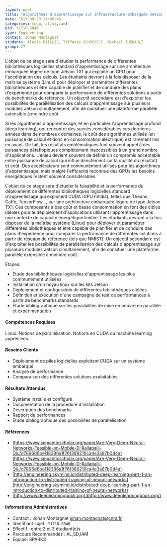 ```yaml
---
layout: post
title: "Algorithmes d'apprentissage sur infrastructure embarquée Jetson TX1"
date: 2017-09-20 21:45:46
categories: [oqp, al,sd,iam]
pid: Y1718-S046
type: Engineering
contact: Johan Montagnat
students: Alexis BAILLIE, Tiffanie SCHREYECK, Michael THEBAULT
group: 27
---
```

       
L'objet de ce stage sera d'étudier la performance de différentes bibliothèques logicielles standard d'apprentissage sur une architecture embarquée légère de type Jetson TX1 qui exploite un GPU pour l'accélération des calculs. Les étudiants devront à la fois disposer de la maîtrise système (Linux) pour déployer et paramétrer différentes bibliothèques et être capable de planifier et de conduire des plans d'expérience pour comparer la performance de différentes solutions à partir de benchmarks de référence. Un objectif secondaire est d'exploiter les possibilités de parallélisation des calculs d'apprentissage sur plusieurs modules Jetson simultanément, afin de consituer une plateforme parallèle extensible à moindre coût.

Si les algorithmes d'apprentissage, et en particulier l'apprentissage profond (deep learning), ont rencontré des succès considérables ces dernières années dans de nombreux domaines, le coût des algorithmes utilisés (en puissance de calcul et donc en consommation électrique) est rarement mis en avant. De fait, les résultats emblématiques font souvent appel à des puissances pétaflopiques complètement inaccessibles à un grand nombre d'applications. L'enjeu devient souvent de définir un compromis acceptable entre puissance de calcul (qui influe directement sur la qualité du résultat) et coût. Des accélérateurs sont communément utilisés pour les algorithmes d'apprentissage, mais malgré l'efficacité reconnue des GPUs les besoins énergétiques restent souvent considérables.

L'objet de ce stage sera d'étudier la faisabilité et la performance du déploiement de différentes bibliothèques logicielles standard d'apprentissage qui exploitent CUDA (GPU nVIdia), telles que Theano, Caffe, TensorFlow..., sur une architecture embarquée légère de type Jetson TX1. Ces composants à bas coût et basse consommation en font des cibles idéales pour le déploiement d'applications utilisant l'apprentissage dans une contexte de capacité énergétique limitée. Les étudiants devront à la fois disposer de la maîtrise système (Linux) pour déployer et paramétrer différentes bibliothèques et être capable de planifier et de conduire des plans d'expérience pour comparer la performance de différentes solutions à partir de réseaux de référence (tels que NMIST). Un objectif secondaire est d'exploiter les possibilités de parallélisation des calculs d'apprentissage sur plusieurs modules Jetson simultanément, afin de consituer une plateforme parallèle extensible à moindre coût.

Etapes:
  - Etude des bibliothèques logicielles d'apprentissage les plus communément utilisées
  - Installation d'un noyau linux sur les kits Jetson
  - Déploiement et configuratoin de différentes bibliothèques ciblées
  - Définition et exécution d'une campagne de test de performances à partir de benchmarks standards
  - Etude bibliographique sur les possibilités de mise en oeuvre en parallèle et expérimentation

#### Compétences Requises
Linux. Notions de parallélisation. Notions en CUDA ou machine learning appréciées.



     

#### Besoins Clients
  - Déploiement de piles logicielles exploitant CUDA sur un système embarqué
  - Analyse de performance
  - Comparaison des différentes solutions exploitables

#### Résultats Attendus
  - Système installé et configuré
  - Documentation de la procédure d'installation
  - Description des benchmarks
  - Rapport de performances
  - Etude bibliographique des possibilités de parallélisation

#### Références

  * [https://www.semanticscholar.org/paper/Are-Very-Deep-Neural-Networks-Feasible-on-Mobile-D-Rallapalli-Qiu/d7896d6be118386a1f76f389210ca4e3a87b0d4a](https://www.semanticscholar.org/paper/Are-Very-Deep-Neural-Networks-Feasible-on-Mobile-D-Rallapalli-Qiu/d7896d6be118386a1f76f389210ca4e3a87b0d4a)
  * [http://engineering.skymind.io/distributed-deep-learning-part-1-an-introduction-to-distributed-training-of-neural-networks](http://engineering.skymind.io/distributed-deep-learning-part-1-an-introduction-to-distributed-training-of-neural-networks)
  * [http://www.deeplearningbook.org/](http://www.deeplearningbook.org/)

#### Informations Administratives
  * Contact : Johan Montagnat <johan.montagnat@cnrs.fr>
  * Identifiant sujet : `Y1718-S046`
  * Effectif : entre 2 et 3 étudiant(e)s
  * Parcours Recommandés : AL,SD,IAM
  * Équipe: SPARKS

     